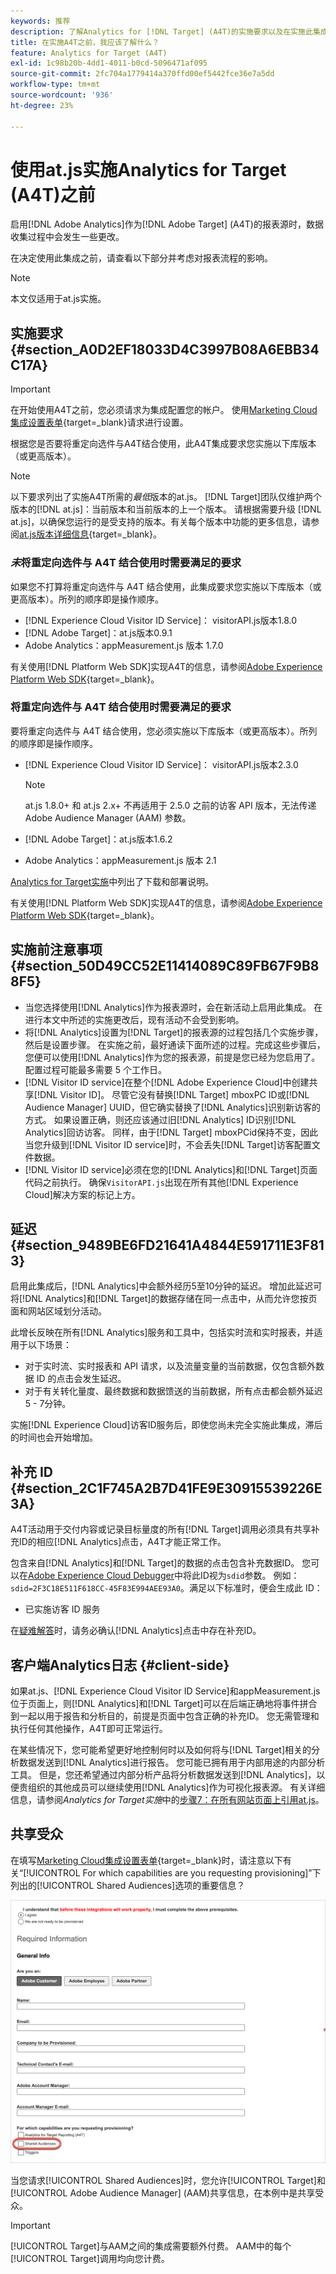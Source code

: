```yaml
---
keywords: 推荐
description: 了解Analytics for [!DNL Target] (A4T)的实施要求以及在实施此集成之前需要考虑的事项。
title: 在实施A4T之前，我应该了解什么？
feature: Analytics for Target (A4T)
exl-id: 1c98b20b-4dd1-4011-b0cd-5096471af095
source-git-commit: 2fc704a1779414a370ffd00ef5442fce36e7a5dd
workflow-type: tm+mt
source-wordcount: '936'
ht-degree: 23%

---
```


# 使用at.js实施Analytics for Target (A4T)之前

启用[!DNL Adobe Analytics]作为[!DNL Adobe Target] (A4T)的报表源时，数据收集过程中会发生一些更改。

在决定使用此集成之前，请查看以下部分并考虑对报表流程的影响。

>[!NOTE]
>
>本文仅适用于at.js实施。

## 实施要求 {#section_A0D2EF18033D4C3997B08A6EBB34C17A}

>[!IMPORTANT]
>
>在开始使用A4T之前，您必须请求为集成配置您的帐户。 使用[Marketing Cloud集成设置表单](https://survey.adobe.com/jfe/form/SV_ekBHTLSoP5Zki2y){target=_blank}请求进行设置。

根据您是否要将重定向选件与A4T结合使用，此A4T集成要求您实施以下库版本（或更高版本）。

>[!NOTE]
>
>以下要求列出了实施A4T所需的&#x200B;*最低*&#x200B;版本的at.js。 [!DNL Target]团队仅维护两个版本的[!DNL at.js]：当前版本和当前版本的上一个版本。 请根据需要升级 [!DNL at.js]，以确保您运行的是受支持的版本。有关每个版本中功能的更多信息，请参阅[at.js版本详细信息](https://experienceleague.adobe.com/docs/target-dev/developer/client-side/at-js-implementation/target-atjs-versions.html?lang=zh-Hans){target=_blank}。

### *未*&#x200B;将重定向选件与 A4T 结合使用时需要满足的要求

如果您不打算将重定向选件与 A4T 结合使用，此集成要求您实施以下库版本（或更高版本）。所列的顺序即是操作顺序。

* [!DNL Experience Cloud Visitor ID Service]： visitorAPI.js版本1.8.0
* [!DNL Adobe Target]：at.js版本0.9.1
* Adobe Analytics：appMeasurement.js 版本 1.7.0

有关使用[!DNL Platform Web SDK]实现A4T的信息，请参阅[Adobe Experience Platform Web SDK](https://experienceleague.adobe.com/docs/target-dev/developer/client-side/aep-web-sdk.html?lang=zh-Hans){target=_blank}。

### 将重定向选件与 A4T 结合使用时需要满足的要求

要将重定向选件与 A4T 结合使用，您必须实施以下库版本（或更高版本）。所列的顺序即是操作顺序。

* [!DNL Experience Cloud Visitor ID Service]： visitorAPI.js版本2.3.0

  >[!NOTE]
  >
  >at.js 1.8.0+ 和 at.js 2.x+ 不再适用于 2.5.0 之前的访客 API 版本，无法传递 Adobe Audience Manager (AAM) 参数。

* [!DNL Adobe Target]：at.js版本1.6.2

* Adobe Analytics：appMeasurement.js 版本 2.1

[Analytics for Target实施](/help/main/c-integrating-target-with-mac/a4t/a4timplementation.md)中列出了下载和部署说明。

有关使用[!DNL Platform Web SDK]实现A4T的信息，请参阅[Adobe Experience Platform Web SDK](https://experienceleague.adobe.com/docs/target-dev/developer/client-side/aep-web-sdk.html?lang=zh-Hans){target=_blank}。

## 实施前注意事项 {#section_50D49CC52E11414089C89FB67F9B88F5}

* 当您选择使用[!DNL Analytics]作为报表源时，会在新活动上启用此集成。 在进行本文中所述的实施更改后，现有活动不会受到影响。
* 将[!DNL Analytics]设置为[!DNL Target]的报表源的过程包括几个实施步骤，然后是设置步骤。 在实施之前，最好通读下面所述的过程。完成这些步骤后，您便可以使用[!DNL Analytics]作为您的报表源，前提是您已经为您启用了。 配置过程可能最多需要 5 个工作日。
* [!DNL Visitor ID service]在整个[!DNL Adobe Experience Cloud]中创建共享[!DNL Visitor ID]。 尽管它没有替换[!DNL Target] mboxPC ID或[!DNL Audience Manager] UUID，但它确实替换了[!DNL Analytics]识别新访客的方式。 如果设置正确，则还应该通过旧[!DNL Analytics] ID识别[!DNL Analytics]回访访客。 同样，由于[!DNL Target] mboxPCid保持不变，因此当您升级到[!DNL Visitor ID service]时，不会丢失[!DNL Target]访客配置文件数据。
* [!DNL Visitor ID service]必须在您的[!DNL Analytics]和[!DNL Target]页面代码之前执行。 确保`VisitorAPI.js`出现在所有其他[!DNL Experience Cloud]解决方案的标记上方。

## 延迟 {#section_9489BE6FD21641A4844E591711E3F813}

启用此集成后，[!DNL Analytics]中会额外经历5至10分钟的延迟。 增加此延迟可将[!DNL Analytics]和[!DNL Target]的数据存储在同一点击中，从而允许您按页面和网站区域划分活动。

此增长反映在所有[!DNL Analytics]服务和工具中，包括实时流和实时报表，并适用于以下场景：

* 对于实时流、实时报表和 API 请求，以及流量变量的当前数据，仅包含额外数据 ID 的点击会发生延迟。
* 对于有关转化量度、最终数据和数据馈送的当前数据，所有点击都会额外延迟5 - 7分钟。

实施[!DNL Experience Cloud]访客ID服务后，即使您尚未完全实施此集成，滞后的时间也会开始增加。

## 补充 ID {#section_2C1F745A2B7D41FE9E30915539226E3A}

A4T活动用于交付内容或记录目标量度的所有[!DNL Target]调用必须具有共享补充ID的相应[!DNL Analytics]点击，A4T才能正常工作。

包含来自[!DNL Analytics]和[!DNL Target]的数据的点击包含补充数据ID。 您可以在[Adobe Experience Cloud Debugger](https://experienceleague.adobe.com/docs/debugger/using/experience-cloud-debugger.html?lang=zh-Hans)中将此ID视为`sdid`参数。 例如：`sdid=2F3C18E511F618CC-45F83E994AEE93A0`。满足以下标准时，便会生成此 ID：

* 已实施访客 ID 服务

在[疑难解答](/help/main/c-integrating-target-with-mac/a4t/c-a4t-troubleshooting/a4t-troubleshooting.md)时，请务必确认[!DNL Analytics]点击中存在补充ID。

## 客户端Analytics日志 {#client-side}

如果at.js、[!DNL Experience Cloud Visitor ID Service]和appMeasurement.js位于页面上，则[!DNL Analytics]和[!DNL Target]可以在后端正确地将事件拼合到一起以用于报告和分析目的，前提是页面中包含正确的补充ID。 您无需管理和执行任何其他操作，A4T即可正常运行。

在某些情况下，您可能希望更好地控制何时以及如何将与[!DNL Target]相关的分析数据发送到[!DNL Analytics]进行报告。 您可能已拥有用于内部用途的内部分析工具。 但是，您还希望通过内部分析产品将分析数据发送到[!DNL Analytics]，以便贵组织的其他成员可以继续使用[!DNL Analytics]作为可视化报表源。 有关详细信息，请参阅&#x200B;*Analytics for Target实施*&#x200B;中的[步骤7：在所有网站页面上引用at.js](/help/main/c-integrating-target-with-mac/a4t/a4timplementation.md#step7)。

## 共享受众

在填写[Marketing Cloud集成设置表单](https://survey.adobe.com/jfe/form/SV_ekBHTLSoP5Zki2y){target=_blank}时，请注意以下有关“[!UICONTROL For which capabilities are you requesting provisioning]”下列出的[!UICONTROL Shared Audiences]选项的重要信息？

![申请表单](/help/main/c-integrating-target-with-mac/a4t/assets/request-form.png)

当您请求[!UICONTROL Shared Audiences]时，您允许[!UICONTROL Target]和[!UICONTROL Adobe Audience Manager] (AAM)共享信息，在本例中是共享受众。

>[!IMPORTANT]
>
>[!UICONTROL Target]与AAM之间的集成需要额外付费。 AAM中的每个[!UICONTROL Target]调用均向您计费。
